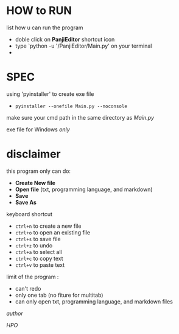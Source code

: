 # HOW to RUN
list how u can run the program
- doble click on __PanjiEditor__ shortcut icon
- type `python -u '/PanjiEditor/Main.py' on your terminal
- 

# SPEC

using 'pyinstaller' to create exe file
- `pyinstaller --onefile Main.py --noconsole`

make sure your cmd path in the same directory as _Main.py_

exe file for Windows *only*


# disclaimer

this program only can do:
* **Create New file**
* **Open file** (txt, programming language, and markdown)
* **Save**
* **Save As**

keyboard shortcut
* `ctrl+n` to create a new file
* `ctrl+o` to open an existing file
* `ctrl+s` to save file
* `ctrl+z` to undo
* `ctrl+a` to select all
* `ctrl+c` to copy text
* `ctrl+v` to paste text

limit of the program :
- can't redo
- only one tab (no fiture for multitab)
- can only open txt, programming language, and markdown files


_author_

*HPO*

